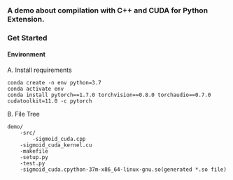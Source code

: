 ### A demo about compilation with C++ and CUDA for Python Extension.  
### Get Started  
#### Environment  
A. Install requirements  
```
conda create -n env python=3.7
conda activate env
conda install pytorch==1.7.0 torchvision==0.8.0 torchaudio==0.7.0 cudatoolkit=11.0 -c pytorch
```
B. File Tree  
```
demo/
    -src/
        -sigmoid_cuda.cpp
	-sigmoid_cuda_kernel.cu
    -makefile
    -setup.py
    -test.py
    -sigmoid_cuda.cpython-37m-x86_64-linux-gnu.so(generated *.so file)

```

